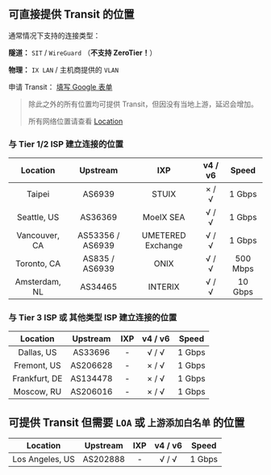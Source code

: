 ## 可直接提供 Transit 的位置
通常情况下支持的连接类型：

**隧道：** `SIT` / `WireGuard` （**不支持 ZeroTier！**）

**物理：** `IX LAN` / 主机商提供的 `VLAN`

申请 Transit： [填写 Google 表单](https://docs.google.com/forms/d/1SasEOAeSqNKDwfeY1-lgq1L020n0V3ashHsIe--elhk)



> 除此之外的所有位置均可提供 Transit，但因没有当地上游，延迟会增加。
> 
> 所有网络位置请查看 [Location](./location.md)
### 与 Tier 1/2 ISP 建立连接的位置
| Location | Upstream | IXP | v4 / v6 | Speed |
| :----: | :----: | :----: | :----: | :----: |
| Taipei | AS6939 | STUIX | × / √ | 1 Gbps |
| Seattle, US | AS36369 | MoeIX SEA | √ / √ | 1 Gbps |
| Vancouver, CA | AS53356 / AS6939 | UMETERED Exchange | √ / √ | 1 Gbps |
| Toronto, CA | AS835 / AS6939 | ONIX | √ / √ | 500 Mbps |
| Amsterdam, NL | AS34465 | INTERIX | √ / √ | 10 Gbps |

### 与 Tier 3 ISP 或 其他类型 ISP 建立连接的位置
| Location | Upstream | IXP | v4 / v6 | Speed |
| :----: | :----: | :----: | :----: | :----: |
| Dallas, US | AS33696 | - | √ / √ | 1 Gbps |
| Fremont, US | AS206628 | - | × / √ | 1 Gbps |
| Frankfurt, DE | AS134478 | - | × / √ | 1 Gbps |
| Moscow, RU | AS206016 | - | × / √ | 1 Gbps |




## 可提供 Transit 但需要 `LOA` 或 `上游添加白名单` 的位置
| Location | Upstream | IXP | v4 / v6 | Speed |
| :----: | :----: | :----: | :----: | :----: |
| Los Angeles, US | AS202888 | - | √ / √ | 1 Gbps |
